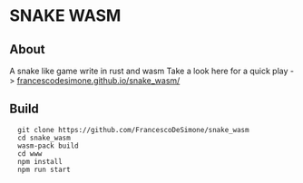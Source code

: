 # SNAKE WASM
## About 
A snake like game write in rust and wasm
Take a look here for a quick play -> [francescodesimone.github.io/snake_wasm/](https://francescodesimone.github.io/snake_wasm/)
## Build
```
  git clone https://github.com/FrancescoDeSimone/snake_wasm
  cd snake_wasm
  wasm-pack build
  cd www
  npm install
  npm run start 
```
